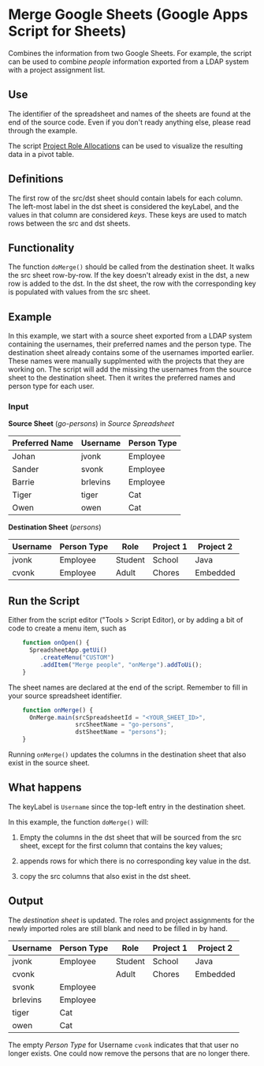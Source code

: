 # Merge Google Sheets (Google Apps Script for Sheets)

Combines the information from two Google Sheets.  For example, the script can be used to 
combine *people* information exported from a LDAP system with a project assignment list.

## Use

The identifier of the spreadsheet and names of the sheets are found at the end of
the source code. Even if you don't ready anything else, please read through the 
example.

The script [Project Role Allocations](https://github.com/cvonk/gas-sheets-projectrolealloc)
can be used to visualize the resulting data in a pivot table.

## Definitions

The first row of the src/dst sheet should contain labels for each column.
The left-most label in the dst sheet is considered the keyLabel, and the values in that
column are considered *keys*. These keys are used to match rows between the src and dst
sheets.

## Functionality

The function `doMerge()` should be called from the destination sheet.
It walks the src sheet row-by-row.  If the key doesn't already exist in the dst, a new
row is added to the dst.  In the dst sheet, the row with the corresponding key is populated
with values from the src sheet.

## Example

In this example, we start with a source sheet exported from a LDAP system containing the 
usernames, their preferred names and the person type.
The destination sheet already contains some of the usernames imported earlier. These
names were manually supplmented with the projects that they are working on.
The script will add the missing the usernames from the source sheet to the destination
sheet.  Then it writes the preferred names and person type for each user.

### Input

**Source Sheet** (*go-persons*) in *Source Spreadsheet*

| Preferred Name | Username	 | Person Type |
| -------------- | --------- | ----------- |
| Johan          |	jvonk	   | Employee    |
| Sander         |	svonk    |	Employee   |
| Barrie         |	brlevins |	Employee   |
| Tiger          |	tiger    |	Cat        |
| Owen           |	owen     |	Cat        |

**Destination Sheet** (*persons*)

| Username | Person Type |	Role    |	Project 1 |	Project 2 |
| -------- | ----------- | -------- | --------- | --------- |
| jvonk    |	Employee	 | Student	| School    |	Java      |
| cvonk    |	Employee	 | Adult	  | Chores    |	Embedded  |

## Run the Script

  Either from the script editor ("Tools > Script Editor), or by adding a
  bit of code to create a menu item, such as 

```javascript
    function onOpen() {
      SpreadsheetApp.getUi()
         .createMenu("CUSTOM")
         .addItem("Merge people", "onMerge").addToUi();
    }
```

  The sheet names are declared at the end of the script.  Remember to fill in
  your source spreadsheet identifier.  

```javascript
    function onMerge() {
      OnMerge.main(srcSpreadsheetId = "<YOUR_SHEET_ID>",
                   srcSheetName = "go-persons", 
                   dstSheetName = "persons");
    }
```

  Running `onMerge()` updates the columns in the destination sheet that also exist in the
  source sheet.

## What happens

The keyLabel is `Username` since the top-left entry in the destination sheet. 

In this example, the function `doMerge()` will:

 1. Empty the columns in the dst sheet that will be sourced from the src sheet,
    except for the first column that contains the key values;
    
 2. appends rows for which there is no corresponding key value in the dst.

 3. copy the src columns that also exist in the dst sheet.
    
## Output

The *destination sheet* is updated. The roles and project assignments for the
newly imported roles are still blank and need to be filled in by hand.

| Username | Person Type |	Role   | Project 1 | Project 2 |
| -------- | ----------- | ------- | --------- | --------- |
| jvonk    | Employee	   | Student | School    | Java      |
| cvonk    |         	   | Adult   | Chores    | Embedded  |
| svonk    | Employee	   |         |           |           |
| brlevins | Employee    |         |           |           |
| tiger    | Cat         |         |           |           |
| owen     | Cat         |         |           |           |

The empty *Person Type* for Username `cvonk` indicates that that user no longer exists.  One could now remove the persons that are no longer there.
